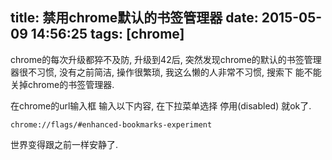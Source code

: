 title: 禁用chrome默认的书签管理器
date: 2015-05-09 14:56:25
tags: [chrome]
---

chrome的每次升级都猝不及防, 升级到42后, 突然发现chrome的默认的书签管理器很不习惯,
没有之前简洁, 操作很繁琐, 我这么懒的人非常不习惯, 搜索下 能不能关掉chrome的书签管理器.

在chrome的url输入框 输入以下内容, 在下拉菜单选择 停用(disabled) 就ok了.

```
chrome://flags/#enhanced-bookmarks-experiment
```

世界变得跟之前一样安静了.